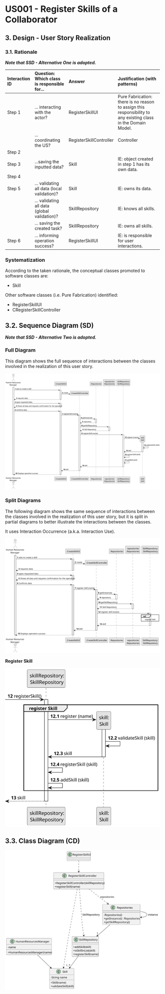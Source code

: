 # US001 - Register Skills of a Collaborator 

## 3. Design - User Story Realization 

### 3.1. Rationale

_**Note that SSD - Alternative One is adopted.**_

| Interaction ID | Question: Which class is responsible for... | Answer                  | Justification (with patterns)                                                                                 |
|:---------------|:--------------------- |:------------------------|:--------------------------------------------------------------------------------------------------------------|
| Step 1  		     |	... interacting with the actor? | RegisterSkillUI         | Pure Fabrication: there is no reason to assign this responsibility to any existing class in the Domain Model. |
| 			  		        |	... coordinating the US? | RegisterSkillController | Controller                                                                                                    |
| Step 2  		     |							 |                         |                                                                                                               |
| Step 3  		     |	...saving the inputted data? | Skill                   | IE: object created in step 1 has its own data.                                                                |
| Step 4  		     |							 |                         |                                                                                                               |              
| Step 5  		     |	... validating all data (local validation)? | Skill                   | IE: owns its data.                                                                                            | 
| 			  		        |	... validating all data (global validation)? | SkillRepository         | IE: knows all skills.                                                                                         | 
| 			  		        |	... saving the created task? | SkillRepository         | IE: owns all skills.                                                                                          | 
| Step 6  		     |	... informing operation success?| RegisterSkillUI         | IE: is responsible for user interactions.                                                                     | 

### Systematization ##

According to the taken rationale, the conceptual classes promoted to software classes are: 

* Skill

Other software classes (i.e. Pure Fabrication) identified: 

* RegisterSkillUI  
* CRegisterSkillController


## 3.2. Sequence Diagram (SD)

_**Note that SSD - Alternative Two is adopted.**_

### Full Diagram

This diagram shows the full sequence of interactions between the classes involved in the realization of this user story.

![Sequence Diagram - Full](svg/us001-sequence-diagram-full.svg)

### Split Diagrams

The following diagram shows the same sequence of interactions between the classes involved in the realization of this user story, but it is split in partial diagrams to better illustrate the interactions between the classes.

It uses Interaction Occurrence (a.k.a. Interaction Use).

![Sequence Diagram - split](svg/us001-sequence-diagram-split.svg)

**Register Skill**

![Sequence Diagram - Partial - Get Task Category List](svg/us001-sequence-diagram-partial-register-skill.svg)

## 3.3. Class Diagram (CD)

![Class Diagram](svg/us001-class-diagram.svg)
